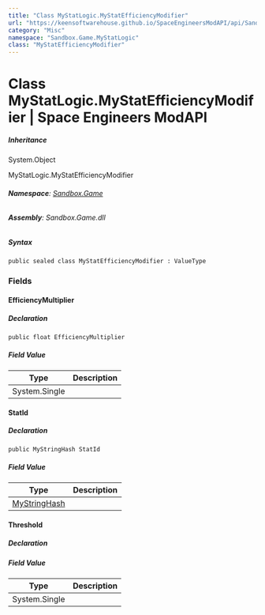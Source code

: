 ```yaml
---
title: "Class MyStatLogic.MyStatEfficiencyModifier"
url: "https://keensoftwarehouse.github.io/SpaceEngineersModAPI/api/Sandbox.Game.MyStatLogic.MyStatEfficiencyModifier.html"
category: "Misc"
namespace: "Sandbox.Game.MyStatLogic"
class: "MyStatEfficiencyModifier"
---
```


# Class MyStatLogic.MyStatEfficiencyModifier | Space Engineers ModAPI

##### Inheritance

System.Object

MyStatLogic.MyStatEfficiencyModifier

###### **Namespace**: [Sandbox.Game](https://keensoftwarehouse.github.io/SpaceEngineersModAPI/api/Sandbox.Game.html)

###### **Assembly**: Sandbox.Game.dll

##### Syntax

```
public sealed class MyStatEfficiencyModifier : ValueType
```

### Fields

#### EfficiencyMultiplier

##### Declaration

```
public float EfficiencyMultiplier
```

##### Field Value

| Type | Description |
| --- | --- |
| System.Single |     |

#### StatId

##### Declaration

```
public MyStringHash StatId
```

##### Field Value

| Type | Description |
| --- | --- |
| [MyStringHash](https://keensoftwarehouse.github.io/SpaceEngineersModAPI/api/VRage.Utils.MyStringHash.html) |     |

#### Threshold

##### Declaration

##### Field Value

| Type | Description |
| --- | --- |
| System.Single |     |